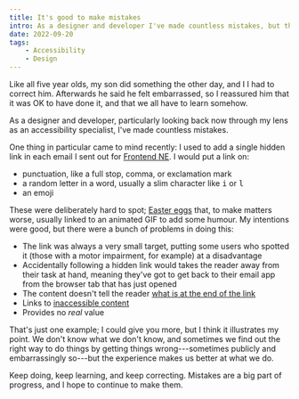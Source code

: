 ```yaml
---
title: It's good to make mistakes
intro: As a designer and developer I've made countless mistakes, but that's part of the reason I'm good at what I do.
date: 2022-09-20
tags:
    - Accessibility
    - Design
---
```


Like all five year olds, my son did something the other day, and I I had to correct him. Afterwards he said he felt embarrassed, so I reassured him that it was OK to have done it, and that we all have to learn somehow.

As a designer and developer, particularly looking back now through my lens as an accessibility specialist, I've made countless mistakes.

One thing in particular came to mind recently: I used to add a single hidden link in each email I sent out for [Frontend NE](https://www.frontendne.co.uk). I would put a link on:

- punctuation, like a full stop, comma, or exclamation mark
- a random letter in a word, usually a slim character like <kbd>i</kbd> or <kbd>l</kbd>
- an emoji

These were deliberately hard to spot; [Easter eggs](https://en.wikipedia.org/wiki/Easter_egg_(media)) that, to make matters worse, usually linked to an animated GIF to add some humour. My intentions were good, but there were a bunch of problems in doing this:

- The link was always a very small target, putting some users who spotted it (those with a motor impairment, for example) at a disadvantage
- Accidentally following a hidden link would takes the reader away from their task at hand, meaning they've got to get back to their email app from the browser tab that has just opened
- The content doesn't tell the reader [what is at the end of the link](/blog/here-here-and-here)
- Links to [inaccessible content](/blog/accessible-animated-gifs-are-pointless)
- Provides no *real* value

That's just one example; I could give you more, but I think it illustrates my point. We don't know what we don't know, and sometimes we find out the right way to do things by getting things wrong---sometimes publicly and embarrassingly so---but the experience makes us better at what we do.

Keep doing, keep learning, and keep correcting. Mistakes are a big part of progress, and I hope to continue to make them.
